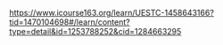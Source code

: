 https://www.icourse163.org/learn/UESTC-1458643166?tid=1470104698#/learn/content?type=detail&id=1253788252&cid=1284663295